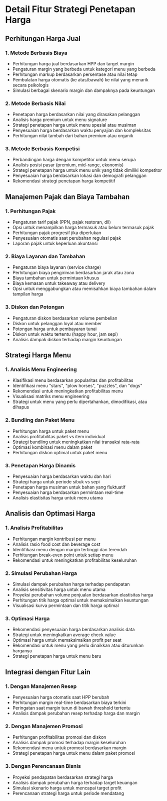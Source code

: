# Detail Fitur Strategi Penetapan Harga

## Perhitungan Harga Jual

### 1. Metode Berbasis Biaya
- Perhitungan harga jual berdasarkan HPP dan target margin
- Pengaturan margin yang berbeda untuk kategori menu yang berbeda
- Perhitungan markup berdasarkan persentase atau nilai tetap
- Pembulatan harga otomatis (ke atas/bawah) ke nilai yang menarik secara psikologis
- Simulasi berbagai skenario margin dan dampaknya pada keuntungan

### 2. Metode Berbasis Nilai
- Penetapan harga berdasarkan nilai yang dirasakan pelanggan
- Analisis harga premium untuk menu signature
- Strategi penetapan harga untuk menu spesial atau musiman
- Penyesuaian harga berdasarkan waktu penyajian dan kompleksitas
- Perhitungan nilai tambah dari bahan premium atau organik

### 3. Metode Berbasis Kompetisi
- Perbandingan harga dengan kompetitor untuk menu serupa
- Analisis posisi pasar (premium, mid-range, ekonomis)
- Strategi penetapan harga untuk menu unik yang tidak dimiliki kompetitor
- Penyesuaian harga berdasarkan lokasi dan demografi pelanggan
- Rekomendasi strategi penetapan harga kompetitif

## Manajemen Pajak dan Biaya Tambahan

### 1. Perhitungan Pajak
- Pengaturan tarif pajak (PPN, pajak restoran, dll)
- Opsi untuk menampilkan harga termasuk atau belum termasuk pajak
- Perhitungan pajak progresif jika diperlukan
- Penyesuaian otomatis saat perubahan regulasi pajak
- Laporan pajak untuk keperluan akuntansi

### 2. Biaya Layanan dan Tambahan
- Pengaturan biaya layanan (service charge)
- Perhitungan biaya pengiriman berdasarkan jarak atau zona
- Biaya tambahan untuk permintaan khusus
- Biaya kemasan untuk takeaway atau delivery
- Opsi untuk menggabungkan atau memisahkan biaya tambahan dalam tampilan harga

### 3. Diskon dan Potongan
- Pengaturan diskon berdasarkan volume pembelian
- Diskon untuk pelanggan loyal atau member
- Potongan harga untuk pembayaran tunai
- Diskon untuk waktu tertentu (happy hour, jam sepi)
- Analisis dampak diskon terhadap margin keuntungan

## Strategi Harga Menu

### 1. Analisis Menu Engineering
- Klasifikasi menu berdasarkan popularitas dan profitabilitas
- Identifikasi menu "stars", "plow horses", "puzzles", dan "dogs"
- Rekomendasi untuk meningkatkan profitabilitas menu
- Visualisasi matriks menu engineering
- Strategi untuk menu yang perlu dipertahankan, dimodifikasi, atau dihapus

### 2. Bundling dan Paket Menu
- Perhitungan harga untuk paket menu
- Analisis profitabilitas paket vs item individual
- Strategi bundling untuk meningkatkan nilai transaksi rata-rata
- Optimasi kombinasi menu dalam paket
- Perhitungan diskon optimal untuk paket menu

### 3. Penetapan Harga Dinamis
- Penyesuaian harga berdasarkan waktu dan hari
- Strategi harga untuk periode sibuk vs sepi
- Penetapan harga musiman untuk bahan yang fluktuatif
- Penyesuaian harga berdasarkan permintaan real-time
- Analisis elastisitas harga untuk menu utama

## Analisis dan Optimasi Harga

### 1. Analisis Profitabilitas
- Perhitungan margin kontribusi per menu
- Analisis rasio food cost dan beverage cost
- Identifikasi menu dengan margin tertinggi dan terendah
- Perhitungan break-even point untuk setiap menu
- Rekomendasi untuk meningkatkan profitabilitas keseluruhan

### 2. Simulasi Perubahan Harga
- Simulasi dampak perubahan harga terhadap pendapatan
- Analisis sensitivitas harga untuk menu utama
- Proyeksi perubahan volume penjualan berdasarkan elastisitas harga
- Perhitungan titik harga optimal untuk memaksimalkan keuntungan
- Visualisasi kurva permintaan dan titik harga optimal

### 3. Optimasi Harga
- Rekomendasi penyesuaian harga berdasarkan analisis data
- Strategi untuk meningkatkan average check value
- Optimasi harga untuk memaksimalkan profit per seat
- Rekomendasi untuk menu yang perlu dinaikkan atau diturunkan harganya
- Strategi penetapan harga untuk menu baru

## Integrasi dengan Fitur Lain

### 1. Dengan Manajemen Resep
- Penyesuaian harga otomatis saat HPP berubah
- Perhitungan margin real-time berdasarkan biaya terkini
- Peringatan saat margin turun di bawah threshold tertentu
- Analisis dampak perubahan resep terhadap harga dan margin

### 2. Dengan Manajemen Promosi
- Perhitungan profitabilitas promosi dan diskon
- Analisis dampak promosi terhadap margin keseluruhan
- Rekomendasi menu untuk promosi berdasarkan margin
- Strategi penetapan harga untuk menu dalam paket promosi

### 3. Dengan Perencanaan Bisnis
- Proyeksi pendapatan berdasarkan strategi harga
- Analisis dampak perubahan harga terhadap target keuangan
- Simulasi skenario harga untuk mencapai target profit
- Perencanaan strategi harga untuk periode mendatang
